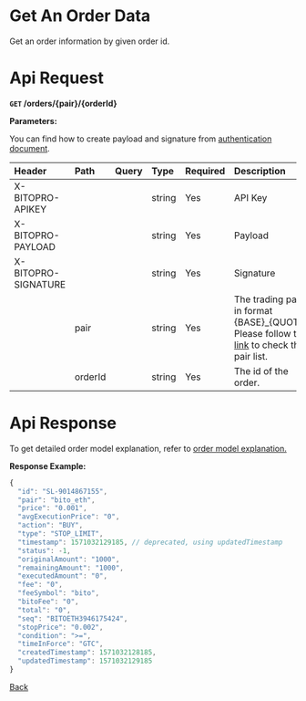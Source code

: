 # Get An Order Data

Get an order information by given order id.


# Api Request
**`GET` /orders/{pair}/{orderId}**

**Parameters:**

You can find how to create payload and signature from [authentication document](../../../README.md#authentication-header-parameters).

| Header              | Path    | Query | Type   | Required | Description                                                                                                               | Default | Range | Example    |
| :------------------ | :------ | :---- | :----- | :------- | :------------------------------------------------------------------------------------------------------------------------ | :------ | :---- | :--------- |
| X-BITOPRO-APIKEY    |         |       | string | Yes      | API Key                                                                                              |         |       |            |
| X-BITOPRO-PAYLOAD   |         |       | string | Yes      | Payload                                                                                             |         |       |            |
| X-BITOPRO-SIGNATURE |         |       | string | Yes      | Signature                                                                                         |         |       |            |
|                     | pair    |       | string | Yes      | The trading pair in format {BASE}_{QUOTE}, Please follow the [link](https://www.bitopro.com/fees) to check the pair list. |         |       | bito\_eth  |
|                     | orderId |       | string | Yes      | The id of the order.                                                                                                      |         |       | 2959906694 |

# Api Response

To get detailed order model explanation, refer to [order model explanation.](../../../model.md#order-model-explanation)

**Response Example:**
```javascript
{
  "id": "SL-9014867155",
  "pair": "bito_eth",
  "price": "0.001",
  "avgExecutionPrice": "0",
  "action": "BUY",
  "type": "STOP_LIMIT",
  "timestamp": 1571032129185, // deprecated, using updatedTimestamp
  "status": -1,
  "originalAmount": "1000",
  "remainingAmount": "1000",
  "executedAmount": "0",
  "fee": "0",
  "feeSymbol": "bito",
  "bitoFee": "0",
  "total": "0",
  "seq": "BITOETH3946175424",
  "stopPrice": "0.002",
  "condition": ">=",
  "timeInForce": "GTC",
  "createdTimestamp": 1571032128185,
  "updatedTimestamp": 1571032129185
}
```
[Back](../summary.md)
